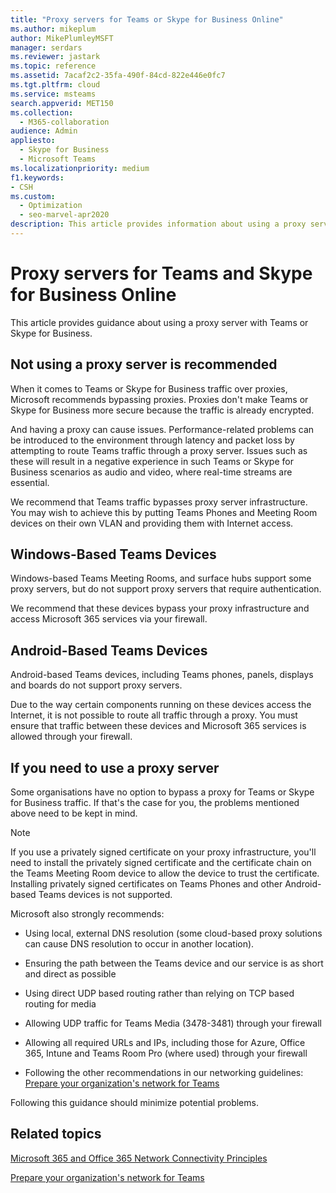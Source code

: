 ```yaml
---
title: "Proxy servers for Teams or Skype for Business Online"
ms.author: mikeplum
author: MikePlumleyMSFT
manager: serdars
ms.reviewer: jastark
ms.topic: reference
ms.assetid: 7acaf2c2-35fa-490f-84cd-822e446e0fc7
ms.tgt.pltfrm: cloud
ms.service: msteams
search.appverid: MET150
ms.collection: 
  - M365-collaboration
audience: Admin
appliesto: 
  - Skype for Business
  - Microsoft Teams
ms.localizationpriority: medium
f1.keywords:
- CSH
ms.custom: 
  - Optimization
  - seo-marvel-apr2020
description: This article provides information about using a proxy server with Microsoft Teams or Skype for Business.
---
```


# Proxy servers for Teams and Skype for Business Online

This article provides guidance about using a proxy server with Teams or Skype for Business.
  
## Not using a proxy server is recommended

When it comes to Teams or Skype for Business traffic over proxies, Microsoft recommends bypassing proxies. Proxies don't make Teams or Skype for Business more secure because the traffic is already encrypted.
  
And having a proxy can cause issues. Performance-related problems can be introduced to the environment through latency and packet loss by attempting to route Teams traffic through a proxy server. Issues such as these will result in a negative experience in such Teams or Skype for Business scenarios as audio and video, where real-time streams are essential.

We recommend that Teams traffic bypasses proxy server infrastructure. You may wish to achieve this by putting Teams Phones and Meeting Room devices on their own VLAN and providing them with Internet access.

## Windows-Based Teams Devices

Windows-based Teams Meeting Rooms, and surface hubs support some proxy servers, but do not support proxy servers that require authentication.

We recommend that these devices bypass your proxy infrastructure and access Microsoft 365 services via your firewall.

## Android-Based Teams Devices

Android-based Teams devices, including Teams phones, panels, displays and boards do not support proxy servers.

Due to the way certain components running on these devices access the Internet, it is not possible to route all traffic through a proxy. You must ensure that traffic between these devices and Microsoft 365 services is allowed through your firewall.

## If you need to use a proxy server

Some organisations have no option to bypass a proxy for Teams or Skype for Business traffic. If that's the case for you, the problems mentioned above need to be kept in mind.

> [!Note]
> If you use a privately signed certificate on your proxy infrastructure, you'll need to install the privately signed certificate and the certificate chain on the Teams Meeting Room device to allow the device to trust the certificate. Installing privately signed certificates on Teams Phones and other Android-based Teams devices is not supported.
  
Microsoft also strongly recommends:
  
- Using local, external DNS resolution (some cloud-based proxy solutions can cause DNS resolution to occur in another location).

- Ensuring the path between the Teams device and our service is as short and direct as possible
    
- Using direct UDP based routing rather than relying on TCP based routing for media
    
- Allowing UDP traffic for Teams Media (3478-3481) through your firewall

- Allowing all required URLs and IPs, including those for Azure, Office 365, Intune and Teams Room Pro (where used) through your firewall
    
- Following the other recommendations in our networking guidelines:
  [Prepare your organization's network for Teams](prepare-network.md)
  
    
Following this guidance should minimize potential problems.
  
## Related topics

[Microsoft 365 and Office 365 Network Connectivity Principles](/microsoft-365/enterprise/microsoft-365-network-connectivity-principles)

[Prepare your organization's network for Teams](prepare-network.md)
